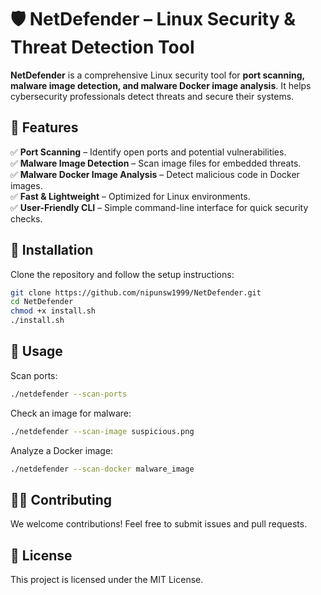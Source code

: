 # 🛡️ NetDefender – Linux Security & Threat Detection Tool

**NetDefender** is a comprehensive Linux security tool for **port scanning, malware image detection, and malware Docker image analysis**. It helps cybersecurity professionals detect threats and secure their systems.

## 🚀 Features  
✅ **Port Scanning** – Identify open ports and potential vulnerabilities.  
✅ **Malware Image Detection** – Scan image files for embedded threats.  
✅ **Malware Docker Image Analysis** – Detect malicious code in Docker images.  
✅ **Fast & Lightweight** – Optimized for Linux environments.  
✅ **User-Friendly CLI** – Simple command-line interface for quick security checks.  

## 🔧 Installation  
Clone the repository and follow the setup instructions:  
```bash
git clone https://github.com/nipunsw1999/NetDefender.git
cd NetDefender
chmod +x install.sh
./install.sh
```

## 📜 Usage  
Scan ports:  
```bash
./netdefender --scan-ports
```
Check an image for malware:  
```bash
./netdefender --scan-image suspicious.png
```
Analyze a Docker image:  
```bash
./netdefender --scan-docker malware_image
```

## 👨‍💻 Contributing  
We welcome contributions! Feel free to submit issues and pull requests.  

## 📜 License  
This project is licensed under the MIT License.

